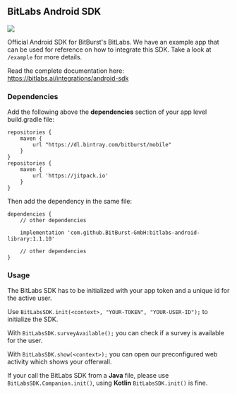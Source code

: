 ## BitLabs Android SDK

[![](https://jitpack.io/v/BitBurst-GmbH/bitlabs-android-library.svg)](https://jitpack.io/#BitBurst-GmbH/bitlabs-android-library)

Official Android SDK for BitBurst's BitLabs. We have an example app that can be used for
reference on how to integrate this SDK. Take a look at `/example` for more details.

Read the complete documentation here: https://bitlabs.ai/integrations/android-sdk

### Dependencies

Add the following above the __dependencies__ section of your app level build.gradle file:
```
repositories {
    maven {
        url "https://dl.bintray.com/bitburst/mobile"
    }
}
repositories {
    maven {
        url 'https://jitpack.io'
    }
}
```

Then add the dependency in the same file:
```
dependencies {
    // other dependencies

    implementation 'com.github.BitBurst-GmbH:bitlabs-android-library:1.1.10'

    // other dependencies
}
```

### Usage

The BitLabs SDK has to be initialized with your app token and a unique id for the active
user.

Use `BitLabsSDK.init(<context>, "YOUR-TOKEN", "YOUR-USER-ID");` to initialize the SDK.

With `BitLabsSDK.surveyAvailable();` you can check if a survey is available for the user.

With `BitLabsSDK.show(<context>);` you can open our preconfigured web activity which shows
your offerwall.

If your call the BitLabs SDK from a __Java__ file, please use `BitLabsSDK.Companion.init()`, using __Kotlin__ `BitLabsSDK.init()` is fine.
